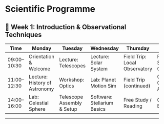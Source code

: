 # Scientific Programme

## 📅 Week 1: Introduction & Observational Techniques

| Time       | Monday              | Tuesday                      | Wednesday                   | Thursday                          | Friday                          |
|------------|---------------------|------------------------------|-----------------------------|-----------------------------------|---------------------------------|
| 09:00–10:30 | Orientation & Welcome | Lecture: Telescopes          | Lecture: Solar System       | Field Trip: Local Observatory     | Review Session & Q&A            |
| 11:00–12:30 | Lecture: History of Astronomy | Workshop: Optics        | Lab: Planet Motion Sim       | Field Trip (continued)            | Guest Talk: Careers in Astronomy|
| 14:00–16:00 | Lab: Celestial Sphere  | Telescope Assembly & Setup | Software: Stellarium Basics | Free Study / Reading              | Group Project Brainstorming     |

---
